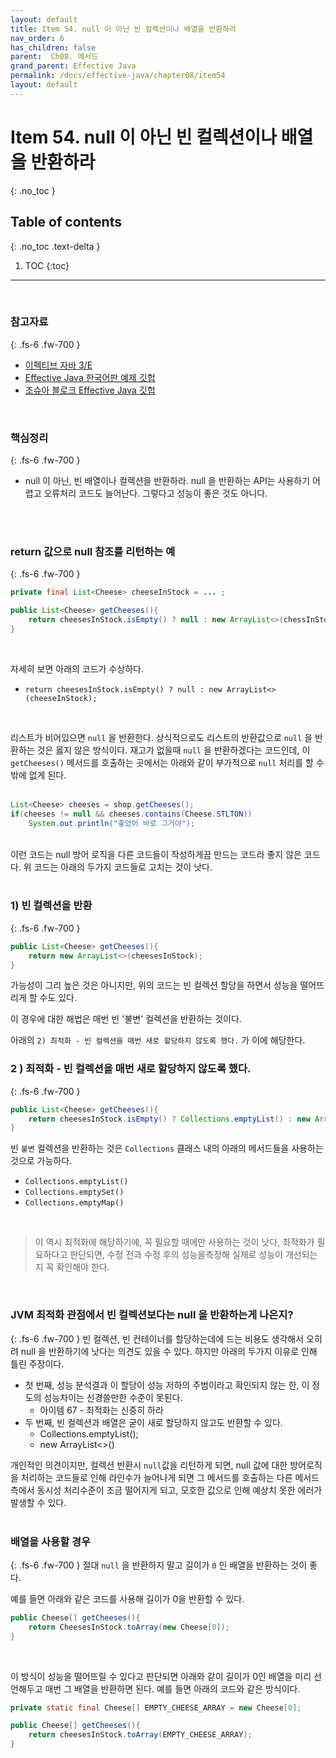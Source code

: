```yaml
---
layout: default
title: Item 54. null 이 아닌 빈 컬렉션이나 배열을 반환하라 
nav_order: 6
has_children: false
parent:  Ch08. 메서드
grand_parent: Effective Java
permalink: /docs/effective-java/chapter08/item54
layout: default
---
```




# Item 54. null 이 아닌 빈 컬렉션이나 배열을 반환하라 
{: .no_toc }

## Table of contents
{: .no_toc .text-delta }

1. TOC
{:toc}

---

<br>

### 참고자료
{: .fs-6 .fw-700 }

- [이펙티브 자바 3/E](http://www.yes24.com/Product/Goods/65551284)
- [Effective Java 한국어판 예제 깃헙](https://github.com/WegraLee)
- [조슈아 블로크 Effective Java 깃헙](https://github.com/jbloch/effective-java-3e-source-code/tree/master/src/effectivejava)
  <br>

<br>



### 핵심정리
{: .fs-6 .fw-700 }

- null 이 아닌, 빈 배열이나 컬렉션을 반환하라. null 을 반환하는 API는 사용하기 어렵고 오류처리 코드도 늘어난다. 그렇다고 성능이 좋은 것도 아니다.

<br>
<br>

### return 값으로 null 참조를 리턴하는 예
{: .fs-6 .fw-700 }
```java
private final List<Cheese> cheeseInStock = ... ;

public List<Cheese> getCheeses(){
    return cheesesInStock.isEmpty() ? null : new ArrayList<>(chessInStock);
}
```
<br>

자세히 보면 아래의 코드가 수상하다.<br>

- `return cheesesInStock.isEmpty() ? null : new ArrayList<>(cheeseInStock);` 

<br>

리스트가 비어있으면 `null` 을 반환한다. 상식적으로도 리스트의 반환값으로 `null` 을 반환하는 것은 옳지 않은 방식이다. 재고가 없을때 `null` 을 반환하겠다는 코드인데, 이 `getCheeses()` 메서드를 호출하는 곳에서는 아래와 같이 부가적으로 `null` 처리를 할 수밖에 없게 된다.<br>
<br>

```java
List<Cheese> cheeses = shop.getCheeses();
if(cheeses != null && cheeses.contains(Cheese.STLTON))
    System.out.println("좋았어 바로 그거야");
```
<br>
이런 코드는 null 방어 로직을 다른 코드들이 작성하게끔 만드는 코드라 좋지 않은 코드다. 위 코드는 아래의 두가지 코드들로 고치는 것이 낫다.<br>
<br>


### 1\) 빈 컬렉션을 반환
{: .fs-6 .fw-700 }

```java
public List<Cheese> getCheeses(){
    return new ArrayList<>(cheesesInStock);
}
```

가능성이 그리 높은 것은 아니지만, 위의 코드는 빈 컬렉션 할당을 하면서 성능을 떨어뜨리게 할 수도 있다.<br>

이 경우에 대한 해법은 매번 빈 '불변' 컬렉션을 반환하는 것이다.<br>

아래의 `2) 최적화 - 빈 컬렉션을 매번 새로 할당하지 않도록 했다.` 가 이에 해당한다.<br>

### 2 ) 최적화 - 빈 컬렉션을 매번 새로 할당하지 않도록 했다.
{: .fs-6 .fw-700 }

```java
public List<Cheese> getCheeses(){
    return cheesesInStock.isEmpty() ? Collections.emptyList() : new ArrayList<>(cheesesInStock);
}
```

빈 `불변` 컬렉션을 반환하는 것은 `Collections` 클래스 내의 아래의 메서드들을 사용하는 것으로 가능하다.

- `Collections.emptyList()`
- `Collections.emptySet()`
- `Collections.emptyMap()` 

<br>

> 이 역시 최적화에 해당하기에, 꼭 필요할 때에만 사용하는 것이 낫다, 최적화가 필요하다고 판단되면, 수정 전과 수정 후의 성능을측정해 실제로 성능이 개선되는지 꼭 확인해야 한다.<br>
<br>

### JVM 최적화 관점에서 빈 컬렉션보다는 null 을 반환하는게 나은지?
{: .fs-6 .fw-700 }
빈 컬렉션, 빈 컨테이너를 할당하는데에 드는 비용도 생각해서 오히려 null 을 반환하기에 낫다는 의견도 있을 수 있다. 하지만 아래의 두가지 이유로 인해 틀린 주장이다.<br>

- 첫 번째, 성능 분석결과 이 할당이 성능 저하의 주범이라고 확인되지 않는 한, 이 정도의 성능차이는 신경쓸만한 수준이 못된다.
  - 아이템 67 - 최적화는 신중히 하라
- 두 번째, 빈 컬렉션과 배열은 굳이 새로 할당하지 않고도 반환할 수 있다. 
  - Collections.emptyList();
  - new ArrayList<>()

개인적인 의견이지만, 컬렉션 반환시 `null`값을 리턴하게 되면, null 값에 대한 방어로직을 처리하는 코드들로 인해 라인수가 늘어나게 되면 그 메서드를 호출하는 다른 메서드 측에서 동시성 처리수준이 조금 떨어지게 되고, 모호한 값으로 인해 예상치 못한 에러가 발생할 수 있다.<br>
<br>


### 배열을 사용할 경우
{: .fs-6 .fw-700 }
절대 `null` 을 반환하지 말고 길이가 `0` 인 배열을 반환하는 것이 좋다.<br>

예를 들면 아래와 같은 코드를 사용해 길이가 0을 반환할 수 있다.<br>

```java
public Cheese[] getCheeses(){
    return CheesesInStock.toArray(new Cheese[0]);
}
```

<br>

이 방식이 성능을 떨어뜨릴 수 있다고 판단되면 아래와 같이 길이가 0인 배열을 미리 선언해두고 매번 그 배열을 반환하면 된다. 예를 들면 아래의 코드와 같은 방식이다.

```java
private static final Cheese[] EMPTY_CHEESE_ARRAY = new Cheese[0];

public Cheese[] getCheeses(){
    return cheesesInStock.toArray(EMPTY_CHEESE_ARRAY);
}
```

<br>



